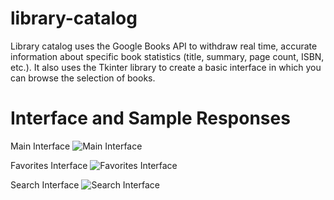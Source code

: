 # library-catalog
Library catalog uses the Google Books API to withdraw real time, accurate information about specific book statistics (title, summary, page count, ISBN, etc.). It also uses the Tkinter library to create a basic interface in which you can browse the selection of books.

# Interface and Sample Responses
Main Interface
![Main Interface](https://github.com/1tracy/library-catalog/tree/master/MainApplication.png?raw=true)

Favorites Interface
![Favorites Interface](https://github.com/1tracy/library-catalog/tree/master/FavoritesFrame.png?raw=true)

Search Interface
![Search Interface](https://github.com/1tracy/library-catalog/tree/master/SearchFrame.png?raw=true)
